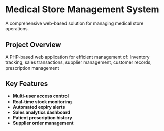 #  Medical Store Management System
A comprehensive web-based solution for managing medical store operations. 		

##  Project Overview
A PHP-based web application for efficient management of: Inventory tracking, sales transactions, supplier management, customer records, prescription management 

  ##  Key Features
- **Multi-user access control**
- **Real-time stock monitoring**
- **Automated expiry alerts** 
- **Sales analytics dashboard** 
- **Patient prescription history**
- **Supplier order management**
